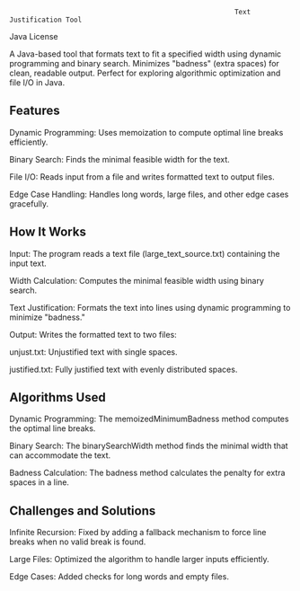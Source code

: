                                                             Text Justification Tool
Java
License

A Java-based tool that formats text to fit a specified width using dynamic programming and binary search. Minimizes "badness" (extra spaces) for clean, readable output. Perfect for exploring algorithmic optimization and file I/O in Java.

Features
---------------------------------------------------------------------------------------------------------------------------------------------------------------------------------------------------------------------------------------------
Dynamic Programming: Uses memoization to compute optimal line breaks efficiently.

Binary Search: Finds the minimal feasible width for the text.

File I/O: Reads input from a file and writes formatted text to output files.

Edge Case Handling: Handles long words, large files, and other edge cases gracefully.



How It Works
---------------------------------------------------------------------------------------------------------------------------------------------------------------------------------------------------------------------------------------------

Input: The program reads a text file (large_text_source.txt) containing the input text.

Width Calculation: Computes the minimal feasible width using binary search.

Text Justification: Formats the text into lines using dynamic programming to minimize "badness."

Output: Writes the formatted text to two files:

unjust.txt: Unjustified text with single spaces.

justified.txt: Fully justified text with evenly distributed spaces.


Algorithms Used
---------------------------------------------------------------------------------------------------------------------------------------------------------------------------------------------------------------------------------------------
Dynamic Programming: The memoizedMinimumBadness method computes the optimal line breaks.

Binary Search: The binarySearchWidth method finds the minimal width that can accommodate the text.

Badness Calculation: The badness method calculates the penalty for extra spaces in a line.


Challenges and Solutions
---------------------------------------------------------------------------------------------------------------------------------------------------------------------------------------------------------------------------------------------
Infinite Recursion: Fixed by adding a fallback mechanism to force line breaks when no valid break is found.

Large Files: Optimized the algorithm to handle larger inputs efficiently.

Edge Cases: Added checks for long words and empty files.


